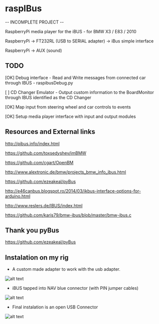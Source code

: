 raspIBus
========

-- INCOMPLETE PROJECT --

RaspberryPi media player for the iBUS - for BMW X3 / E83 / 2010 

RaspberryPi 	->		FT232RL (USB to SERIAL adapter) 	->		iBus simple interface				

RaspberryPi 	-> 		AUX (sound)


TODO
----

[OK] Debug interface - Read and Write messages from connected car through IBUS - raspibusDebug.py

[ ] CD Changer Emulator - Output custom information to the BoardMonitor through IBUS identified as the CD Changer

[OK] Map input from steering wheel and car controls to events

[OK] Setup media player interface with input and output modules


Resources and External links
----------------------------

http://pibus.info/index.html

https://github.com/toxsedyshev/imBMW

https://github.com/cgart/OpenBM

http://www.alextronic.de/bmw/projects_bmw_info_ibus.html

https://github.com/ezeakeal/pyBus

http://e46canbus.blogspot.ro/2014/03/ikbus-interface-options-for-arduino.html

http://www.reslers.de/IBUS/index.html

https://github.com/karis79/bmw-ibus/blob/master/bmw-ibus.c


Thank you pyBus
---------------

https://github.com/ezeakeal/pyBus


Instalation on my rig
---------------------

- A custom made adapter to work with the usb adapter.

![alt text](http://i58.tinypic.com/5efx3n.jpg)

- iBUS tapped into NAV blue connector (with PIN jumper cables)

![alt text](http://i62.tinypic.com/10sdhdx.jpg)

- Final instalation is an open USB Connector

![alt text](http://i58.tinypic.com/358qmgi.jpg)

